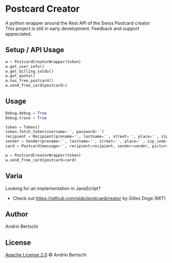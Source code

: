 # Postcard Creator

A python wrapper around the Rest API of the Swiss Postcard creator  
This project is still in early development. Feedback and support appreciated.

## Setup / API Usage
```python
w = PostcardCreatorWrapper(token)
w.get_user_info()
w.get_billing_saldo()
w.get_quota()
w.has_free_postcard()
w.send_free_card(postcard=)
```

## Usage

```python
Debug.debug = True
Debug.trace = True

token = Token()
token.fetch_token(username='', password='')
recipient = Recipient(prename='', lastname='', street='', place='', zip_code=0000)
sender = Sender(prename='', lastname='', street='', place='', zip_code=0000)
card = Postcard(message='', recipient=recipient, sender=sender, picture_location='./asset.jpg')

w = PostcardCreatorWrapper(token)
w.send_free_card(postcard=card)
```
## Varia
Looking for an implementation in JavaScript?
- Check out https://github.com/gido/postcardcreator by Gilles Doge (MIT) 

## Author

Andrin Bertschi

## License

[Apache License 2.0](LICENSE.md) © Andrin Bertschi
